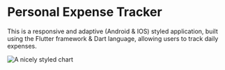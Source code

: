 # Personal Expense Tracker

This is a responsive and adaptive (Android & IOS) styled application, built using the Flutter framework & Dart language, allowing users to track daily expenses. 

![A nicely styled chart]()

